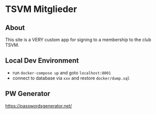 # TSVM Mitglieder
## About
This site is a VERY custom app for signing to a membership to the club TSVM.

## Local Dev Environment
- run `docker-compose up` and goto `localhost:8001`
- connect to database via `xxx` and restore `docker/dump.sql`

## PW Generator
https://passwordsgenerator.net/
